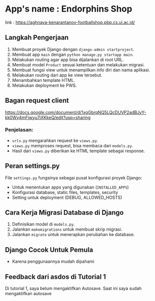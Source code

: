 # App's name : Endorphins Shop
link : https://aghnaya-kenarantanov-footballshop.pbp.cs.ui.ac.id/

## Langkah Pengerjaan

1. Membuat proyek Django dengan `django-admin startproject`.
2. Membuat app `main` dengan `python manage.py startapp main`.
3. Melakukan routing agar app bisa dijalankan di root URL.
4. Membuat model `Product` sesuai ketentuan dan melakukan migrasi.
5. Membuat fungsi view untuk menampilkan info diri dan nama aplikasi.
6. Melakukan routing dari app ke view tersebut.
7. Menambahkan template HTML.
8. Melakukan deployment ke PWS.

## Bagan request client
https://docs.google.com/document/d/1xgGbrqNQ5LQcDUVP2adBJyY-kk0Wy4mFjwyu7iXKkeQ/edit?usp=sharing

### Penjelasan:
- `urls.py` mengarahkan request ke `views.py`.
- `views.py` memproses request, bisa membaca dari `models.py`.
- Hasil dari `views.py` diberikan ke HTML template sebagai response.

## Peran settings.py
File `settings.py` fungsinya sebagai pusat konfigurasi proyek Django:
- Untuk menentukan apps yang digunakan (`INSTALLED_APPS`)
- Konfigurasi database, static files, templates, security
- Setting untuk deployment (DEBUG, ALLOWED_HOSTS)

## Cara Kerja Migrasi Database di Django
1. Definisikan model di `models.py`.
2. Jalankan `makemigrations` untuk membuat skrip migrasi.
3. Jalankan `migrate` untuk menerapkan perubahan ke database.

## Django Cocok Untuk Pemula
- Karena penggunaannya mudah dipahami

## Feedback dari asdos di Tutorial 1
Di tutorial 1, saya belum mengaktifkan Autosave. Saat ini saya sudah mengaktifkan autosave

